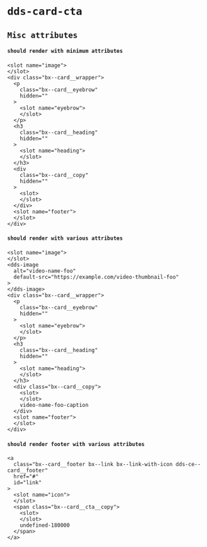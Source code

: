 # `dds-card-cta`

## `Misc attributes`

####   `should render with minimum attributes`

```
<slot name="image">
</slot>
<div class="bx--card__wrapper">
  <p
    class="bx--card__eyebrow"
    hidden=""
  >
    <slot name="eyebrow">
    </slot>
  </p>
  <h3
    class="bx--card__heading"
    hidden=""
  >
    <slot name="heading">
    </slot>
  </h3>
  <div
    class="bx--card__copy"
    hidden=""
  >
    <slot>
    </slot>
  </div>
  <slot name="footer">
  </slot>
</div>

```

####   `should render with various attributes`

```
<slot name="image">
</slot>
<dds-image
  alt="video-name-foo"
  default-src="https://example.com/video-thumbnail-foo"
>
</dds-image>
<div class="bx--card__wrapper">
  <p
    class="bx--card__eyebrow"
    hidden=""
  >
    <slot name="eyebrow">
    </slot>
  </p>
  <h3
    class="bx--card__heading"
    hidden=""
  >
    <slot name="heading">
    </slot>
  </h3>
  <div class="bx--card__copy">
    <slot>
    </slot>
    video-name-foo-caption
  </div>
  <slot name="footer">
  </slot>
</div>

```

####   `should render footer with various attributes`

```
<a
  class="bx--card__footer bx--link bx--link-with-icon dds-ce--card__footer"
  href="#"
  id="link"
>
  <slot name="icon">
  </slot>
  <span class="bx--card__cta__copy">
    <slot>
    </slot>
    undefined-180000
  </span>
</a>

```

